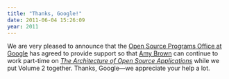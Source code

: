 ```yaml
---
title: "Thanks, Google!"
date: 2011-06-04 15:26:09
year: 2011
---
```

We are very pleased to announce that the <a href="http://code.google.com/opensource/">Open Source Programs Office at Google</a> has agreed to provide support so that <a href="http://www.arbrown.ca/">Amy Brown</a> can continue to work part-time on <a href="http://aosabook.org"><em>The Architecture of Open Source Applications</em></a> while we put Volume 2 together. Thanks, Google&mdash;we appreciate your help a lot.

